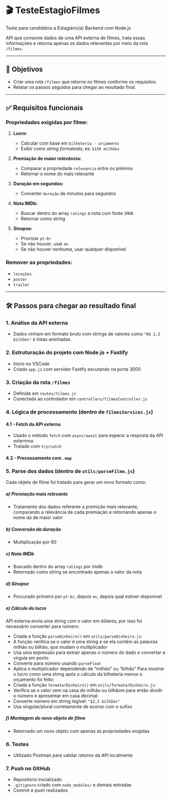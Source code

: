 # 🎬 TesteEstagioFilmes

Teste para candidatos a Estagiário(a) Backend com Node.js

API que consome dados de uma API externa de filmes, trata essas informações e retorna apenas os dados relevantes por meio da rota `/filmes`.

---

## 🎯 Objetivos

- Criar uma rota `/filmes` que retorne os filmes conforme os requisitos.
- Relatar os passos seguidos para chegar ao resultado final.

---

## ✅ Requisitos funcionais

### Propriedades exigidas por filme:

1. **Lucro:**  
   - Calcular com base em `bilheteria - orçamento`  
   - Exibir como *string formatada*, ex: `$150 milhões`

2. **Premiação de maior relevância:**  
   - Comparar a propriedade `relevancia` entre os prêmios  
   - Retornar o nome do mais relevante

3. **Duração em segundos:**  
   - Converter `duração` de minutos para segundos

4. **Nota IMDb:**  
   - Buscar dentro do array `ratings` a nota com fonte `IMDB`  
   - Retornar como string

5. **Sinopse:**  
   - Priorizar `pt-br`  
   - Se não houver, usar `en`  
   - Se não houver nenhuma, usar qualquer disponível

### Remover as propriedades:
- `locações`  
- `poster`  
- `trailer`

---

## 🛠️ Passos para chegar ao resultado final

### 1. Análise da API externa
- Dados vinham em formato bruto com strings de valores como `"R$ 2,3 bilhões"` e listas aninhadas.
### 2. Estruturação do projeto com Node.js + Fastify
- Início no VSCode
- Criado `app.js` com servidor Fastify escutando na porta 3000
### 3. Criação da rota `/filmes`
- Definida em `routes/filmes.js`
- Conectada ao controlador em `controllers/filmesController.js`
### 4. Lógica de processamento (dentro de `filmesServices.js`)
 #### 4.1 - Fetch da API externa
- Usado o método `fetch` com `async/await` para esperar a resposta da API extermna  
- Tratado com `try/catch`
 #### 4.2 - Processamento com `.map`
### 5. Parse dos dados (dentro de `utils/parseFilme.js`)
 Cada objeto de filme foi tratado para gerar um novo formato como:
 ##### a) **Premiação mais relevante**
 - Tratamento dos dados referente a premição mais relevante, comparando a relevância de cada premiação e retornando apenas o nome da de maior valor
 ##### b) **Conversão da duração**
 - Multiplicação por 60 
 ##### c) **Nota IMDb**
 - Buscado dentro do array `ratings` por imdb
 - Retornado como string se encontrado apenas o valor da nota
 ##### d) **Sinopse**
 - Procurado primeiro por `pt-br`, depois `en`, depois qual estiver disponível
 ##### e) **Cálculo do lucro**
 API externa envia uma string com o valor em dólares, por isso foi necessário converter para número:
 - Criada a função `parseDinheiro()` em `utils/parseDinheiro.js`:
  - A função verifica se o valor é uma string e se ela contém as palavras milhão ou bilhão, que mudam o multiplicador
  - Usa uma expressão para extrair apenas o número do dado e convertar a vírgula em ponto
  - Converte para número usando `parseFloat`
  - Aplica o multiplicador dependendo de “milhão” ou “bilhão”
 Para mostrar o lucro como uma string após o cálculo da bilheteria menos o orçamento foi feito:
 - Criada a função `formatarDinheiro()` em `utils/formatarDinheiro.js`:
  - Verifica se o valor vem na casa do milhão ou bilhãom para então dividir o número e apresentar em casa decimal
  - Converte número em string legível: `"$2,3 bilhões"`
  - Usa singular/plural corretamente de acorso com o sufixo
 ##### f) **Montagem do novo objeto de filme**
 - Retornado um novo objeto com apenas as propriedades exigidas
### 6. Testes
- Utilizado Postman para validar retorno da API localmente  
### 7. Push no GitHub
- Repositório inicializado
- `.gitignore` criado com `node_modules/` e demais entradas
- Commit e push realizados



